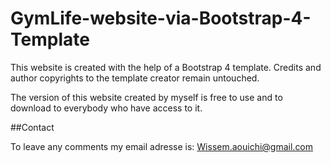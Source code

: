 # GymLife-website-via-Bootstrap-4-Template
This website is created with the help of a Bootstrap 4 template. Credits and author copyrights to the template creator remain untouched. 

The version of this website created by myself is free to use and to download to everybody who have access to it.

##Contact

To leave any comments my email adresse is: Wissem.aouichi@gmail.com
